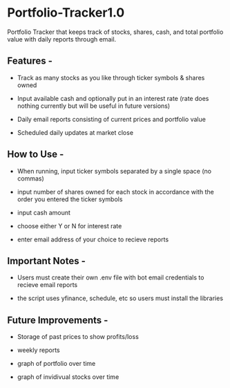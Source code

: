 # Portfolio-Tracker1.0
Portfolio Tracker that keeps track of stocks, shares, cash, and total portfolio value with daily reports through email.


## Features - 
- Track as many stocks as you like through ticker symbols & shares owned
  
- Input available cash and optionally put in an interest rate (rate does nothing currently but will be useful in future versions)
  
- Daily email reports consisting of current prices and portfolio value
  
- Scheduled daily updates at market close

## How to Use - 
- When running, input ticker symbols separated by a single space (no commas)
  
- input number of shares owned for each stock in accordance with the order you entered the ticker symbols
  
- input cash amount
  
- choose either Y or N for interest rate
  
- enter email address of your choice to recieve reports

## Important Notes - 
- Users must create their own .env file with bot email credentials to recieve email reports
  
- the script uses yfinance, schedule, etc so users must install the libraries 

## Future Improvements - 
- Storage of past prices to show profits/loss
  
- weekly reports
  
- graph of portfolio over time
  
- graph of invidivual stocks over time
